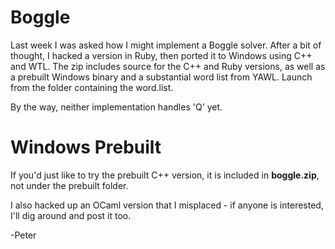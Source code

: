 
Boggle
======

Last week I was asked how I might implement a Boggle solver. After a bit
of thought, I hacked a version in Ruby, then ported it to Windows using
C++ and WTL. The zip includes source for the C++ and Ruby versions, as
well as a prebuilt Windows binary and a substantial word list from YAWL.
Launch from the folder containing the word.list.

By the way, neither implementation handles 'Q' yet.

Windows Prebuilt
================

If you'd just like to try the prebuilt C++ version, it is included in 
**boggle.zip**, not under the prebuilt folder.

I also hacked up an OCaml version that I misplaced - if anyone is
interested, I'll dig around and post it too.

-Peter

